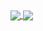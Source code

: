 <a href="https://github.com/vaseker">
  <img align="center" src="https://github-readme-stats.vercel.app/api?username=vaseker&bg_color=30,e96443,904e95&&title_color=fff&text_color=fff" />
</a>
<a href="https://github.com/vaseker">
  <img align="center" src="https://github-readme-stats.vercel.app/api/top-langs/?username=vaseker&bg_color=30,e96443,904e95&&title_color=fff&text_color=fff" />
</a>
